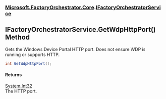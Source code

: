 ### [Microsoft.FactoryOrchestrator.Core](Microsoft_FactoryOrchestrator_Core.md 'Microsoft.FactoryOrchestrator.Core').[IFactoryOrchestratorService](Microsoft_FactoryOrchestrator_Core_IFactoryOrchestratorService.md 'Microsoft.FactoryOrchestrator.Core.IFactoryOrchestratorService')
## IFactoryOrchestratorService.GetWdpHttpPort() Method
Gets the Windows Device Portal HTTP port. Does not ensure WDP is running or supports HTTP.  
```csharp
int GetWdpHttpPort();
```
#### Returns
[System.Int32](https://docs.microsoft.com/en-us/dotnet/api/System.Int32 'System.Int32')  
The HTTP port.
